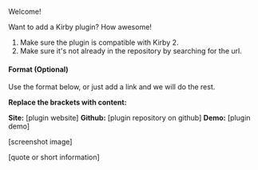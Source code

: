 Welcome!

Want to add a Kirby plugin? How awesome!

1. Make sure the plugin is compatible with Kirby 2.
2. Make sure it's not already in the repository by searching for the url.

#### Format (Optional)

Use the format below, or just add a link and we will do the rest.

**Replace the brackets with content:**

**Site:** [plugin website]
**Github:** [plugin repository on github]
**Demo:** [plugin demo]

[screenshot image]

[quote or short information]